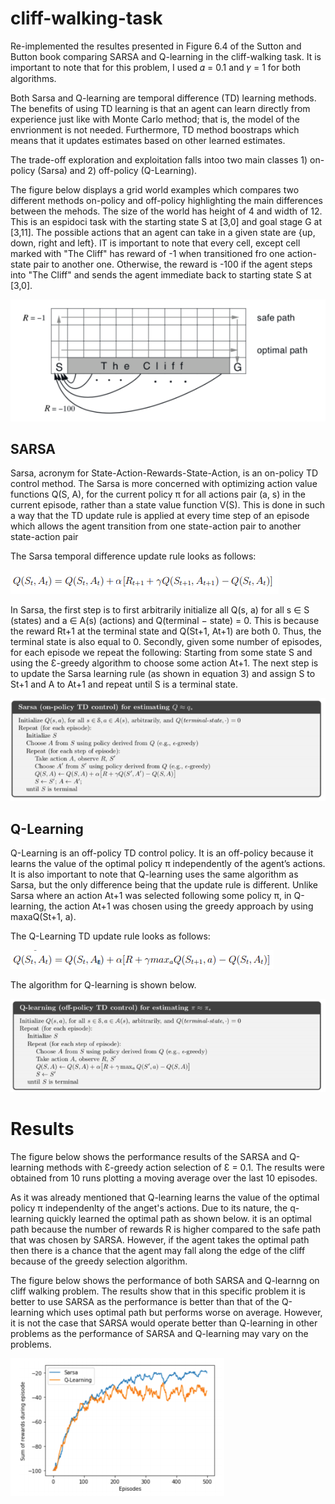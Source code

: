 # cliff-walking-task
Re-implemented the resultes presented in Figure 6.4 of the Sutton and Button book comparing SARSA and Q-learning in the cliff-walking task. It is important to note that for this problem, I used 𝛼 = 0.1 and 𝛾 = 1 for both algorithms.

Both Sarsa and Q-learning are temporal difference (TD) learning methods. The benefits of using TD learning is that an agent can learn directly from experience just like with Monte Carlo method; that is, the model of the envrionment is not needed. Furthermore, TD method boostraps which means that it updates estimates based on other learned estimates.

The trade-off exploration and exploitation falls intoo two main classes 1) on-policy (Sarsa) and 2) off-policy (Q-Learning). 

The figure below displays a grid world examples which compares two different methods on-policy and off-policy highlighting the main differences between the mehods. The size of the world has height of 4 and width of 12. This is an espidoci task with the starting state S at [3,0] and goal stage G at [3,11]. The possible actions that an agent can take in a given state are {up, down, right and left}. IT is important to note that every cell, except cell marked with "The Cliff" has reward of -1 when transitioned fro one action-state pair to another one. Otherwise, the reward is -100 if the agent steps into "The Cliff" and sends the agent immediate back to starting state S at [3,0].

![](Images/cliff.PNG)


## SARSA

Sarsa, acronym for State-Action-Rewards-State-Action, is an on-policy TD control method. The
Sarsa is more concerned with optimizing action value functions Q(S, A), for the current policy π
for all actions pair (a, s) in the current episode, rather than a state value function V(S). This is
done in such a way that the TD update rule is applied at every time step of an episode which allows
the agent transition from one state-action pair to another state-action pair

The Sarsa temporal difference update rule looks as follows:

![](Images/equation.PNG)

In Sarsa, the first step is to first arbitrarily initialize all Q(s, a) for all s ∈ S (states) and a ∈ A(s)
(actions) and Q(terminal − state) = 0. This is because the reward Rt+1 at the terminal state and
Q(St+1, At+1) are both 0. Thus, the terminal state is also equal to 0. Secondly, given some number
of episodes, for each episode we repeat the following: Starting from some state S and using the
Ɛ-greedy algorithm to choose some action At+1. The next step is to update the Sarsa learning rule
(as shown in equation 3) and assign S to St+1 and A to At+1 and repeat until S is a terminal state.

![](Images/sarsa_algorithm.PNG)

## Q-Learning

Q-Learning is an off-policy TD control policy. It is an off-policy because it learns the value of the
optimal policy π independently of the agent’s actions. It is also important to note that Q-learning
uses the same algorithm as Sarsa, but the only difference being that the update rule is different. 
Unlike Sarsa where an action At+1 was selected following some policy π, in Q-learning, the action
At+1 was chosen using the greedy approach by using maxaQ(St+1, a).

The Q-Learning TD update rule looks as follows:

![](Images/equation2.PNG)

The algorithm for Q-learning is shown below.

![](Images/qlearning_algorithm.PNG)

# Results

The figure below shows the performance results of the SARSA and Q-learning methods with Ɛ-greedy action selection of Ɛ = 0.1. The results were obtained from 10 runs plotting a moving average over the last 10 episodes.

As it was already mentioned that Q-learning learns the value of the optimal policy  π independenlty of the anget's actions. Due to its nature, the q-learning quickly learned the optimal path as shown below. it is an optimal path because the number of rewards R is higher compared to the safe path that was chosen by SARSA. However, if the agent takes the optimal path then there is a chance that the agent may fall along the edge of the cliff because of the greedy selection algorithm.

The figure below shows the performance of both SARSA and Q-learnng on cliff walking problem. The results show that in this specific problem it is better to use SARSA as the performance is better than that of the Q-learning which uses optimal path but performs worse on average. However, it is not the case that SARSA would operate better than Q-learning in other problems as the performance of SARSA and Q-learning may vary on the problems.

![](Images/result.PNG)

